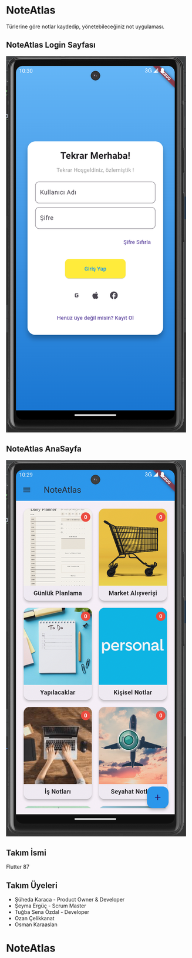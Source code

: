# NoteAtlas

Türlerine göre notlar kaydedip, yönetebileceğiniz not uygulaması.

## NoteAtlas Login Sayfası
![NoteAtlas-login-sayfasi](https://github.com/SuhedaKaraca/noteAtlas/blob/main/login.png)

## NoteAtlas AnaSayfa
![NoteAtlas-anasayfa](https://github.com/SuhedaKaraca/noteAtlas/blob/main/anasayfa.png)

## Takım İsmi

Flutter 87

## Takım Üyeleri

- Şüheda Karaca - Product Owner & Developer
- Şeyma Ergüç - Scrum Master
- Tuğba Sena Özdal - Developer
- Ozan Çelikkanat
- Osman Karaaslan

# NoteAtlas